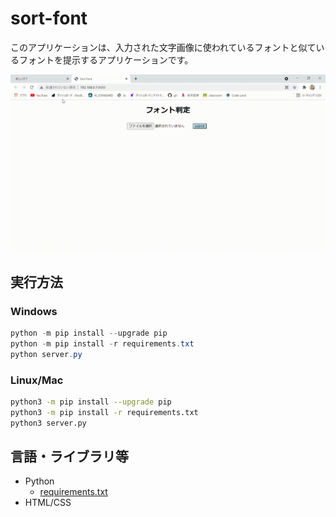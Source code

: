 # sort-font
このアプリケーションは、入力された文字画像に使われているフォントと似ているフォントを提示するアプリケーションです。

![demo.gif](./assets/demo.gif)

## 実行方法
### Windows
```powershell
python -m pip install --upgrade pip
python -m pip install -r requirements.txt
python server.py
```
### Linux/Mac
```bash
python3 -m pip install --upgrade pip
python3 -m pip install -r requirements.txt
python3 server.py
```

## 言語・ライブラリ等
- Python
  - [requirements.txt](./requirements.txt)
- HTML/CSS